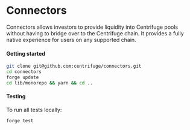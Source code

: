 # Connectors
Connectors allows investors to provide liquidity into Centrifuge pools without having to bridge over to the Centrifuge chain. It provides a fully native experience for users on any supported chain.

#### Getting started
```sh
git clone git@github.com:centrifuge/connectors.git
cd connectors
forge update
cd lib/monorepo && yarn && cd ..
```

#### Testing
To run all tests locally:
```sh
forge test
```